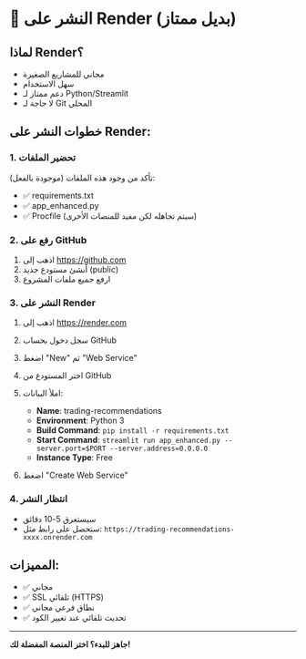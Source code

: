 # 🎨 النشر على Render (بديل ممتاز)

## لماذا Render؟
- مجاني للمشاريع الصغيرة
- سهل الاستخدام
- دعم ممتاز لـ Python/Streamlit
- لا حاجة لـ Git المحلي

## خطوات النشر على Render:

### 1. تحضير الملفات
تأكد من وجود هذه الملفات (موجودة بالفعل):
- ✅ requirements.txt
- ✅ app_enhanced.py
- ✅ Procfile (سيتم تجاهله لكن مفيد للمنصات الأخرى)

### 2. رفع على GitHub
1. اذهب إلى https://github.com
2. أنشئ مستودع جديد (public)
3. ارفع جميع ملفات المشروع

### 3. النشر على Render
1. اذهب إلى https://render.com
2. سجل دخول بحساب GitHub
3. اضغط "New" ثم "Web Service"
4. اختر المستودع من GitHub
5. املأ البيانات:
   - **Name**: trading-recommendations
   - **Environment**: Python 3
   - **Build Command**: `pip install -r requirements.txt`
   - **Start Command**: `streamlit run app_enhanced.py --server.port=$PORT --server.address=0.0.0.0`
   - **Instance Type**: Free

6. اضغط "Create Web Service"

### 4. انتظار النشر
- سيستغرق 5-10 دقائق
- ستحصل على رابط مثل: `https://trading-recommendations-xxxx.onrender.com`

## المميزات:
- ✅ مجاني
- ✅ SSL تلقائي (HTTPS)
- ✅ نطاق فرعي مجاني
- ✅ تحديث تلقائي عند تغيير الكود

---

**جاهز للبدء؟ اختر المنصة المفضلة لك!**